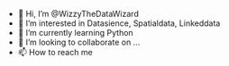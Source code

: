 - 👋 Hi, I’m @WizzyTheDataWizard
- 👀 I’m interested in Datasience, Spatialdata, Linkeddata
- 🌱 I’m currently learning Python
- 💞️ I’m looking to collaborate on ...
- 📫 How to reach me 

<!---
WizzyTheDataWizard/WizzyTheDataWizard is a ✨ special ✨ repository because its `README.md` (this file) appears on your GitHub profile.
You can click the Preview link to take a look at your changes.
--->
